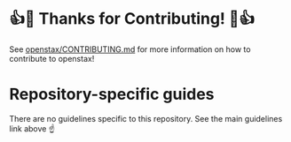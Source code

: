 # :+1::tada: Thanks for Contributing! :tada::+1:

See [openstax/CONTRIBUTING.md](https://github.com/openstax/napkin-notes/CONTRIBUTING.md) for more information on how to contribute to openstax!

# Repository-specific guides

There are no guidelines specific to this repository. See the main guidelines link above :point_up: 
